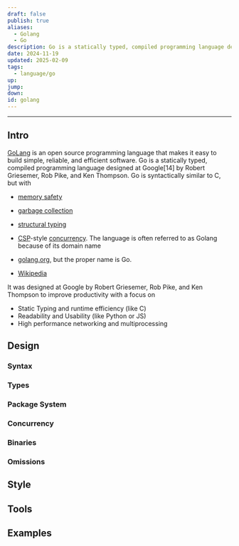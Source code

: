 ```yaml
---
draft: false
publish: true
aliases:
  - Golang
  - Go
description: Go is a statically typed, compiled programming language designed at Google
date: 2024-11-19
updated: 2025-02-09
tags:
  - language/go
up: 
jump: 
down: 
id: golang
---
```


---

## Intro

[GoLang](https://golang.org/) is an open source programming language that makes it easy to build simple, reliable, and efficient software. Go is a statically typed, compiled programming language designed at Google\[14\] by Robert Griesemer, Rob Pike, and Ken Thompson. Go is syntactically similar to C, but with

- [memory safety](https://en.wikipedia.org/wiki/Memory_safety)
- [garbage collection](<https://en.wikipedia.org/wiki/Garbage_collection_(computer_science)>)
- [structural typing](https://en.wikipedia.org/wiki/Structural_type_system)
- [CSP](https://en.wikipedia.org/wiki/Communicating_sequential_processes)\-style [concurrency](<https://en.wikipedia.org/wiki/Concurrency_(computer_science)>). The language is often referred to as Golang because of its domain name
- [golang.org](http://golang.org/), but the proper name is Go.

- [Wikipedia](<https://en.wikipedia.org/wiki/Go_(programming_language)>)

It was designed at Google by Robert Griesemer, Rob Pike, and Ken Thompson to improve productivity with a focus on

- Static Typing and runtime efficiency (like C)
- Readability and Usability (like Python or JS)
- High performance networking and multiprocessing

## Design

### Syntax

### Types

### Package System

### Concurrency

### Binaries

### Omissions

## Style

## Tools

## Examples
